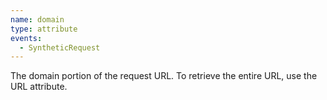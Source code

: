 ```yaml
---
name: domain
type: attribute
events:
  - SyntheticRequest
---
```


The domain portion of the request URL. To retrieve the entire URL, use the URL attribute.